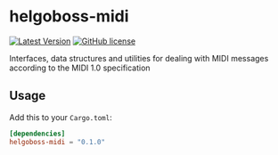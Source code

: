# helgoboss-midi

[![Latest Version](https://img.shields.io/crates/v/helgoboss-midi.svg)](https://crates.io/crates/helgoboss-midi)
[![GitHub license](https://img.shields.io/badge/license-MIT-blue.svg)](https://raw.githubusercontent.com/helgoboss/helgoboss-midi/master/LICENSE)

Interfaces, data structures and utilities for dealing with MIDI messages according to the MIDI 1.0 specification

## Usage

Add this to your `Cargo.toml`:
```toml
[dependencies]
helgoboss-midi = "0.1.0"
```
